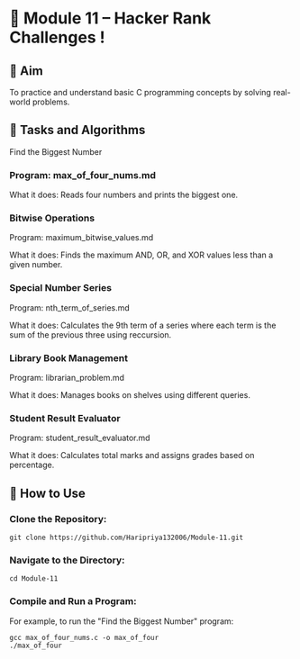 # 📘 Module 11 – Hacker Rank Challenges !

## 🎯 Aim
To practice and understand basic C programming concepts by solving real-world problems.

## 🧠 Tasks and Algorithms
Find the Biggest Number

### Program: max_of_four_nums.md

What it does: Reads four numbers and prints the biggest one.

### Bitwise Operations

Program: maximum_bitwise_values.md

What it does: Finds the maximum AND, OR, and XOR values less than a given number.


### Special Number Series

Program: nth_term_of_series.md

What it does: Calculates the 9th term of a series where each term is the sum of the previous three using reccursion.

### Library Book Management

Program: librarian_problem.md

What it does: Manages books on shelves using different queries.

### Student Result Evaluator

Program: student_result_evaluator.md

What it does: Calculates total marks and assigns grades based on percentage.

## 📂 How to Use
### Clone the Repository:
```
git clone https://github.com/Haripriya132006/Module-11.git
```
### Navigate to the Directory:
```
cd Module-11
```
### Compile and Run a Program:

For example, to run the "Find the Biggest Number" program:
```
gcc max_of_four_nums.c -o max_of_four
./max_of_four
```

